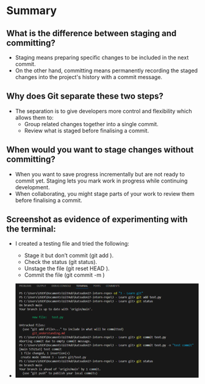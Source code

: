 # Summary 

## What is the difference between staging and committing?
- Staging means preparing specific changes to be included in the next commit.
- On the other hand, committing means permanently recording the staged changes into the project's history with a commit message.

## Why does Git separate these two steps?
- The separation is to give developers more control and flexibility which allows them to:
    - Group related changes together into a single commit.
    - Review what is staged before finalising a commit.

## When would you want to stage changes without committing?
- When you want to save progress incrementally but are not ready to commit yet. Staging lets you mark work in progress while continuing development.
- When collaborating, you might stage parts of your work to review them before finalising a commit.

## Screenshot as evidence of experimenting with the terminal:
- I created a testing file and tried the following:
    - Stage it but don’t commit (git add <file>).
    - Check the status (git status).
    - Unstage the file (git reset HEAD <file>).
    - Commit the file (git commit -m <message>)

- ![Screenshot of me experimenting with the terminal](images/git_terminal_experiment.png) 